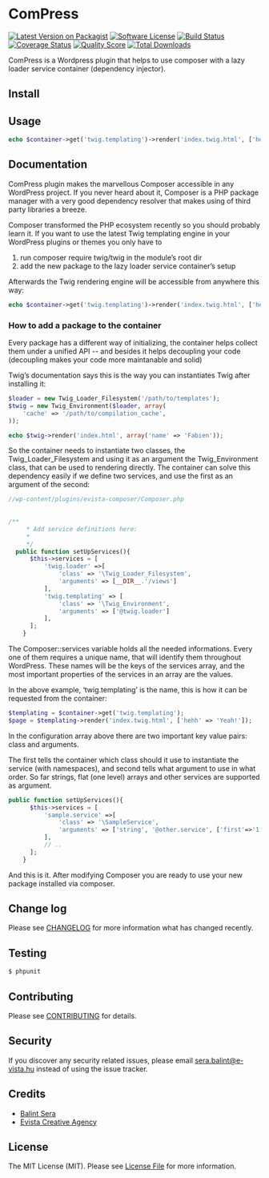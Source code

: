 # ComPress

[![Latest Version on Packagist][ico-version]][link-packagist]
[![Software License][ico-license]](LICENSE.md)
[![Build Status][ico-travis]][link-travis]
[![Coverage Status][ico-scrutinizer]][link-scrutinizer]
[![Quality Score][ico-code-quality]][link-code-quality]
[![Total Downloads][ico-downloads]][link-downloads]


ComPress is a Wordpress plugin that helps to use composer with a lazy loader service container (dependency injector).

## Install


## Usage

``` php
echo $container->get('twig.templating')->render('index.twig.html', ['hehh' => 'Yeah!']);
```

## Documentation

ComPress plugin makes the marvellous Composer accessible in any WordPress project. If you never heard about it, Composer is a PHP package manager with a very good dependency resolver that makes using of third party libraries a breeze.

Composer transformed the PHP ecosystem recently so you should probably learn it. If you want to use the latest Twig templating engine in your WordPress plugins or themes you only have to

1. run composer require twig/twig in the module’s root dir
2. add the new package to the lazy loader service container’s setup

Afterwards the Twig rendering engine will be accessible from anywhere this way:


```php
echo $container->get('twig.templating')->render('index.twig.html', ['hehh' => 'Yeah!']);
```


### How to add a package to the container

Every package has a different way of initializing, the container helps collect them under a unified API -- and besides it helps decoupling your code (decoupling makes your code more maintanable and solid)

Twig’s documentation says this is the way you can instantiates Twig after installing it:

```php
$loader = new Twig_Loader_Filesystem('/path/to/templates');
$twig = new Twig_Environment($loader, array(
    'cache' => '/path/to/compilation_cache',
));

echo $twig->render('index.html', array('name' => 'Fabien'));
```


So the container needs to instantiate two classes, the Twig_Loader_Filesystem and using it as an argument the Twig_Environment class, that can be used to rendering directly. The container can solve this dependency easily if we define two services, and use the first as an argument of the second:


```php
//wp-content/plugins/evista-composer/Composer.php
  
  
/**
     * Add service definitions here:
     *
     */
  public function setUpServices(){
      $this->services = [
          'twig.loader' =>[
              'class' => '\Twig_Loader_Filesystem',
              'arguments' => [__DIR__.'/views']
          ],
          'twig.templating' => [
              'class' => '\Twig_Environment',
              'arguments' => ['@twig.loader']
          ],
      ];
    }
```


The Composer::services variable holds all the needed informations. Every one of them requires a unique name, that will identify them throughout WordPress. These names will be the keys of the services array, and the most important properties of the services in an array are the values.

In the above example, ‘twig.templating’ is the name, this is how it can be requested from the container:


```php
$templating = $container->get('twig.templating');
$page = $templating->render('index.twig.html', ['hehh' => 'Yeah!']);
```


In the configuration array above there are two important key value pairs: class and arguments.

The first tells the container which class should it use to instantiate the service (with namespaces), and second tells what argument to use in what order. So far strings, flat (one level) arrays and other services are supported as argument.


```php
public function setUpServices(){
      $this->services = [
          'sample.service' =>[
              'class' => '\SampleService',
              'arguments' => ['string', '@other.service', ['first'=>'1', "second" => '2']]
          ],
          // ..
      ];
    }
```

And this is it. After modifying Composer you are ready to use your new package installed via composer.



## Change log

Please see [CHANGELOG](CHANGELOG.md) for more information what has changed recently.

## Testing

``` bash
$ phpunit
```

## Contributing

Please see [CONTRIBUTING](CONTRIBUTING.md) for details.

## Security

If you discover any security related issues, please email sera.balint@e-vista.hu instead of using the issue tracker.

## Credits

- [Balint Sera][link-author]
- [Evista Creative Agency][link-evista-agency]

## License

The MIT License (MIT). Please see [License File](LICENSE.md) for more information.

[ico-version]: https://img.shields.io/packagist/v/league/evista/clean_code.svg?style=flat-square
[ico-license]: https://img.shields.io/badge/license-MIT-brightgreen.svg?style=flat-square
[ico-travis]: https://img.shields.io/travis/thephpleague/evista/clean_code/master.svg?style=flat-square
[ico-scrutinizer]: https://img.shields.io/scrutinizer/coverage/g/thephpleague/evista/clean_code.svg?style=flat-square
[ico-code-quality]: https://img.shields.io/scrutinizer/g/thephpleague/evista/clean_code.svg?style=flat-square
[ico-downloads]: https://img.shields.io/packagist/dt/league/evista/clean_code.svg?style=flat-square

[link-packagist]: https://packagist.org/packages/league/evista/clean_code
[link-travis]: https://travis-ci.org/thephpleague/evista/clean_code
[link-scrutinizer]: https://scrutinizer-ci.com/g/thephpleague/evista/clean_code/code-structure
[link-code-quality]: https://scrutinizer-ci.com/g/thephpleague/evista/clean_code
[link-downloads]: https://packagist.org/packages/league/evista/clean_code
[link-author]: https://github.com/serabalint
[link-evista-agency]: http://evista-agency.com
